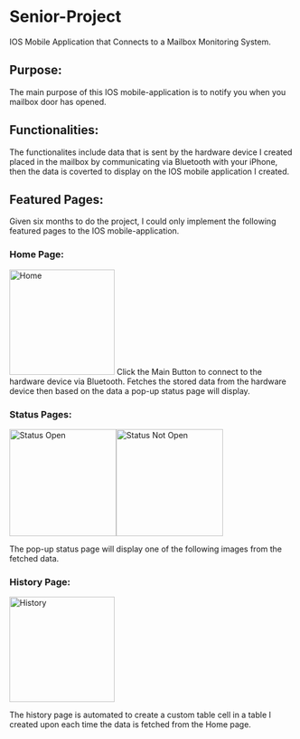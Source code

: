 # Senior-Project
IOS Mobile Application that Connects to a Mailbox Monitoring System.

## Purpose:

The main purpose of this IOS mobile-application is to notify you when you mailbox door has opened.

## Functionalities:

The functionalites include data that is sent by the hardware device I created placed in the mailbox by communicating via Bluetooth with your iPhone, then the data is coverted to display on the IOS mobile application I created. 

## Featured Pages:

Given six months to do the project, I could only implement the following featured pages to the IOS mobile-application.

### Home Page:

<img width="186" alt="Home" src="https://user-images.githubusercontent.com/77683097/163678950-5c3b87dc-ed56-46b8-ac38-cded72f346f0.png">
Click the Main Button to connect to the hardware device via Bluetooth. Fetches the stored data from the hardware device then based on the data a pop-up status page will display.

### Status Pages:

<img width="189" alt="Status Open" src="https://user-images.githubusercontent.com/77683097/163678963-15853861-f3ac-4be8-98b0-f13bf4a69b91.png"><img width="189" alt="Status Not Open" src="https://user-images.githubusercontent.com/77683097/163678966-5e6138eb-508d-4a4f-85b4-72c9aafa2639.png">

The pop-up status page will display one of the following images from the fetched data.

### History Page:

<img width="186" alt="History" src="https://user-images.githubusercontent.com/77683097/163678960-b7d61333-4cee-4919-8c19-3070905d3577.png">

The history page is automated to create a custom table cell in a table I created upon each time the data is fetched from the Home page. 

